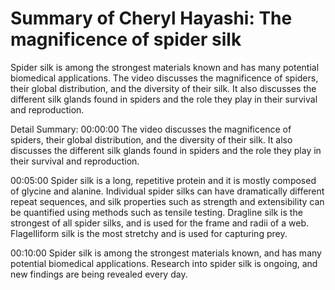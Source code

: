 # Summary of Cheryl Hayashi: The magnificence of spider silk

Spider silk is among the strongest materials known and has many potential biomedical applications. The video discusses the magnificence of spiders, their global distribution, and the diversity of their silk. It also discusses the different silk glands found in spiders and the role they play in their survival and reproduction.

Detail Summary: 
00:00:00
The video discusses the magnificence of spiders, their global distribution, and the diversity of their silk. It also discusses the different silk glands found in spiders and the role they play in their survival and reproduction.

00:05:00
Spider silk is a long, repetitive protein and it is mostly composed of glycine and alanine. Individual spider silks can have dramatically different repeat sequences, and silk properties such as strength and extensibility can be quantified using methods such as tensile testing. Dragline silk is the strongest of all spider silks, and is used for the frame and radii of a web. Flagelliform silk is the most stretchy and is used for capturing prey.

00:10:00
Spider silk is among the strongest materials known, and has many potential biomedical applications. Research into spider silk is ongoing, and new findings are being revealed every day.


